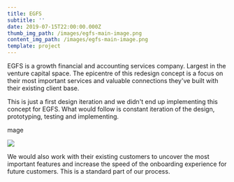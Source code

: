 ```yaml
---
title: EGFS
subtitle: ''
date: 2019-07-15T22:00:00.000Z
thumb_img_path: /images/egfs-main-image.png
content_img_path: /images/egfs-main-image.png
template: project
---
```

EGFS is a growth financial and accounting services company. Largest in the venture capital space. The epicentre of this redesign concept is a focus on their most important services and valuable connections they've built with their existing client base.

This is just a first design iteration and we didn't end up implementing this concept for EGFS. What would follow is constant iteration of the design, prototyping, testing and implementing.

mage

![](/images/egfs-secondary-image.png)

We would also work with their existing customers to uncover the most important features and increase the speed of the onboarding experience for future customers. This is a standard part of our process.
